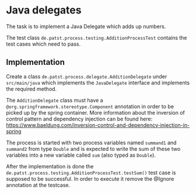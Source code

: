 # Java delegates

The task is to implement a Java Delegate which adds up numbers.

The test class `de.patst.process.testing.AdditionProcessTest` contains the test cases which need to pass.

## Implementation

Create a class `de.patst.process.delegate.AdditionDelegate` under `src/main/java` which implements the `JavaDelegate` interface and
implements the required method.

The `AdditionDelegate` class must have a `@org.springframework.stereotype.Component` annotation in order to be picked up by the
spring container. More information about the inversion of control pattern and dependency injection can be found here: https://www.baeldung.com/inversion-control-and-dependency-injection-in-spring 

The process is started with two process variables named `summand1` and `summand2` from type `Double` 
and is expected to write the sum of these two variables into a new variable called `sum` (also typed as `Double`).

After the implementation is done the `de.patst.process.testing.AdditionProcessTest.testSum()` test case is supposed to be successful.
In order to execute it remove the @Ignore annotation at the testcase.
